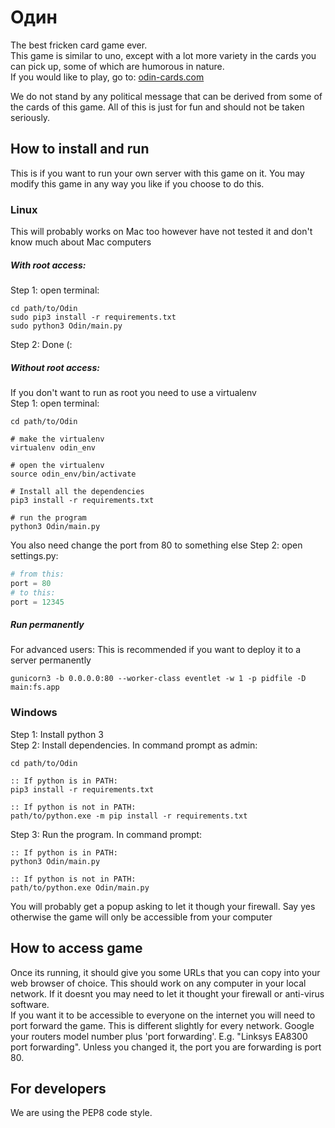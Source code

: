 ﻿# Oдин
The best fricken card game ever. <br />
This game is similar to uno, except with a lot more variety in the cards you can pick up, some of which are humorous in nature. <br /> 
If you would like to play, go to: [odin-cards.com](http://odin-cards.com)


We do not stand by any political message that can be derived from some of the cards of this game.
All of this is just for fun and should not be taken seriously.

## How to install and run

This is if you want to run your own server with this game on it. You may modify this game in any way you like if you choose to do this.

### Linux
This will probably works on Mac too however have not tested it and don't know much about Mac computers
##### With root access:
Step 1: open terminal:
```shell
cd path/to/Odin
sudo pip3 install -r requirements.txt
sudo python3 Odin/main.py
```
Step 2: Done (:
##### Without root access:
If you don't want to run as root you need to use a virtualenv <br />
Step 1: open terminal:
```shell
cd path/to/Odin

# make the virtualenv
virtualenv odin_env

# open the virtualenv
source odin_env/bin/activate

# Install all the dependencies 
pip3 install -r requirements.txt

# run the program
python3 Odin/main.py
```
You also need change the port from 80 to something else
Step 2: open settings.py:
```python
# from this:
port = 80
# to this:
port = 12345
```

##### Run permanently
For advanced users: This is recommended if you want to deploy it to a server permanently
```
gunicorn3 -b 0.0.0.0:80 --worker-class eventlet -w 1 -p pidfile -D main:fs.app
```

### Windows
Step 1: Install python 3 <br />
Step 2: Install dependencies. In command prompt as admin:
```shell
cd path/to/Odin

:: If python is in PATH:
pip3 install -r requirements.txt

:: If python is not in PATH:
path/to/python.exe -m pip install -r requirements.txt
```
Step 3: Run the program. In command prompt:
```shell
:: If python is in PATH:
python3 Odin/main.py

:: If python is not in PATH:
path/to/python.exe Odin/main.py
```
You will probably get a popup asking to let it though your firewall.
Say yes otherwise the game will only be accessible from your computer

## How to access game
Once its running, it should give you some URLs that you can copy into your web browser of choice.
This should work on any computer in your local network.
If it doesnt you may need to let it thought your firewall or anti-virus software.<br />
If you want it to be accessible to everyone on the internet you will need to port forward the game.
This is different slightly for every network. Google your routers model number plus 'port forwarding'.
E.g. "Linksys EA8300 port forwarding". Unless you changed it, the port you are forwarding is port 80.

## For developers
We are using the PEP8 code style.

